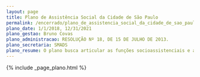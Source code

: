 ```yaml
---
layout: page
title: Plano de Assistência Social da Cidade de São Paulo
permalink: /encerrado/plano_de_assistencia_social_da_cidade_de_sao_paulo
plano_date: 1/1/2018, 12/31/2021
plano_gestao: Bruno Covas
plano_administracao: RESOLUÇÃO Nº 18, DE 15 DE JULHO DE 2013.
plano_secretaria: SMADS
plano_resume: O plano busca articular as funções socioassistenciais e as seguranças afiançadas pelo Sistema Único de Assistência Social (SUAS) com as demandas observadas na cidade de São Paulo, estabelecendo metas que promovam a inclusão social e combatam situações de vulnerabilidade, risco e violações de direitos que afetam diferentemente famílias ou indivíduos de acordo com o território em que se encontram. 
---
```

<div>
{% include _page_plano.html %}
</div>
